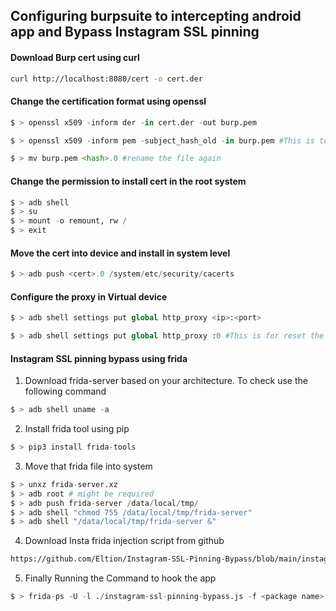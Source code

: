 
## Configuring burpsuite to intercepting android app and Bypass Instagram SSL pinning


#### Download Burp cert using curl

```bash
curl http://localhost:8080/cert -o cert.der
```

#### Change the certification format using openssl

```python
$ > openssl x509 -inform der -in cert.der -out burp.pem

$ > openssl x509 -inform pem -subject_hash_old -in burp.pem #This is to get hash of the file

$ > mv burp.pem <hash>.0 #rename the file again
```

#### Change the permission to install cert in the root system

```python
$ > adb shell
$ > su
$ > mount -o remount, rw /
$ > exit
```

#### Move the cert into device and install in system level

```python
$ > adb push <cert>.0 /system/etc/security/cacerts
```

#### Configure the proxy in Virtual device

```python
$ > adb shell settings put global http_proxy <ip>:<port>

$ > adb shell settings put global http_proxy :0 #This is for reset the proxy
```

#### Instagram SSL pinning bypass using frida

1. Download frida-server based on your architecture. To check use the following command
```python
$ > adb shell uname -a
```

2. Install frida tool using pip
```python
$ > pip3 install frida-tools
```

3. Move that frida file into system
```python
$ > unxz frida-server.xz
$ > adb root # might be required
$ > adb push frida-server /data/local/tmp/
$ > adb shell "chmod 755 /data/local/tmp/frida-server"
$ > adb shell "/data/local/tmp/frida-server &"
```

4. Download Insta frida injection script from github
```bash
https://github.com/Eltion/Instagram-SSL-Pinning-Bypass/blob/main/instagram-ssl-pinning-bypass.js
```

5. Finally Running the Command to hook the app
```python
$ > frida-ps -U -l ./instagram-ssl-pinning-bypass.js -f <package name> #com.instagram.android
```